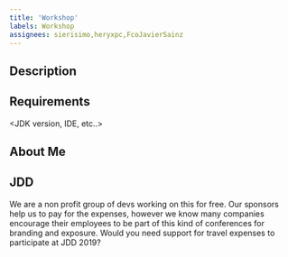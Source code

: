 ```yaml
---
title: 'Workshop'
labels: Workshop
assignees: sierisimo,heryxpc,FcoJavierSainz
---
```


## Description

## Requirements
<JDK version, IDE, etc..>


## About Me

## JDD

We are a non profit group of devs working on this for free.
Our sponsors help us to pay for the expenses, however we know many companies encourage their employees to be part of this kind of conferences for branding and exposure.
Would you need support for travel expenses to participate at JDD 2019?
